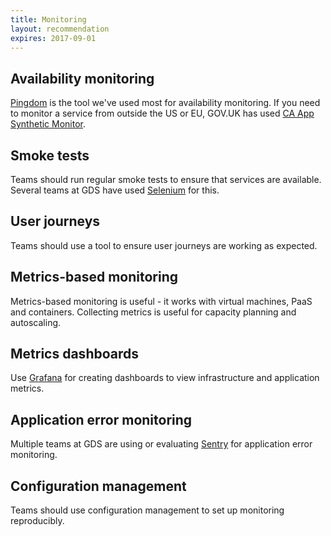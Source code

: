 ```yaml
---
title: Monitoring
layout: recommendation
expires: 2017-09-01
---
```


## Availability monitoring

[Pingdom](https://www.pingdom.com/) is the tool we've used most for availability
monitoring. If you need to monitor a service from outside the US or EU,
GOV.UK has used [CA App Synthetic Monitor](https://asm.ca.com/en/).

## Smoke tests

Teams should run regular smoke tests to ensure that services are available.
Several teams at GDS have used [Selenium](http://www.seleniumhq.org/) for this.

## User journeys

Teams should use a tool to ensure user journeys are working as expected.

## Metrics-based monitoring

Metrics-based monitoring is useful - it works with virtual machines,
PaaS and containers. Collecting metrics is useful for capacity planning and
autoscaling.

## Metrics dashboards

Use [Grafana](http://grafana.org/) for creating dashboards to view
infrastructure and application metrics.

## Application error monitoring

Multiple teams at GDS are using or evaluating [Sentry](https://sentry.io/)
for application error monitoring.

## Configuration management

Teams should use configuration management to set up monitoring
reproducibly.

